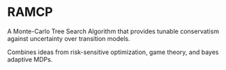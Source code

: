 # RAMCP

A Monte-Carlo Tree Search Algorithm that provides tunable conservatism against uncertainty over transition models.

Combines ideas from risk-sensitive optimization, game theory, and bayes adaptive MDPs.